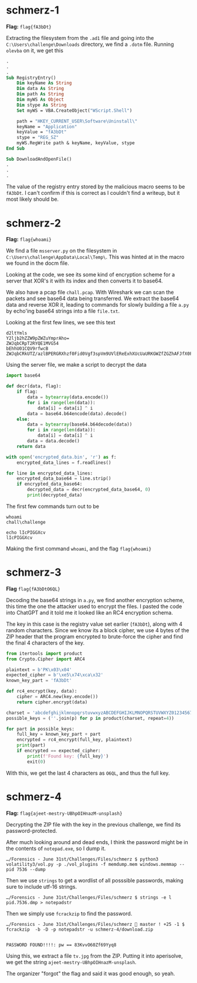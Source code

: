 # schmerz-1

**Flag:** `flag{fA3bDt}`

Extracting the filesystem from the `.ad1` file and going into the `C:\Users\challenge\Downloads` directory, we find a `.dotm` file. Running `olevba` on it, we get this

```vb
.
.
.
Sub RegistryEntry()
    Dim keyName As String
    Dim data As String
    Dim path As String
    Dim myWS As Object
    Dim stype As String
    Set myWS = VBA.CreateObject("WScript.Shell")

    path = "HKEY_CURRENT_USER\Software\Uninstall\"
    keyName = "Application"
    keyValue = "fA3bDt"
    stype = "REG_SZ"
    myWS.RegWrite path & keyName, keyValue, stype
End Sub

Sub DownloadAndOpenFile()
.
.
.
```

The value of the registry entry stored by the malicious macro seems to be `fA3bDt`. I can't confirm if this is correct as I couldn't find a writeup, but it most likely should be.

# schmerz-2

**Flag:** `flag{whoami}`

We find a file `msserver.py` on the filesystem in `C:\Users\challenge\AppData\Local\Temp\`. This was hinted at in the macro we found in the docm file.

Looking at the code, we see its some kind of encryption scheme for a server that XOR's it with its index and then converts it to base64.

We also have a pcap file `chall.pcap`. With Wireshark we can scan the packets and see base64 data being transferred. We extract the base64 data and reverse XOR it, leading to commands for slowly building a file `a.py` by echo'ing base64 strings into a file `file.txt`.

Looking at the first few lines, we see this text

```
d2ltYmls
Y2ljb2hZZW9pZWZuYmprAho=
ZWJqbCRpT2RYQE1MVG54
bEhhU01CQV9rfwcB
ZWJqbCRkUTZ/azlBPERGRXhzf0Fid0Vgf3spVm9UVlEReExhXUcUaURKGWZfZGZhAFJfX0FvT0BfXQhXSV5TaS4CJX55ZXh5aC8jJyljOjck
```

Using the server file, we make a script to decrypt the data

```py
import base64

def decr(data, flag):
    if flag:
        data = bytearray(data.encode())
        for i in range(len(data)):
            data[i] = data[i] ^ i
        data = base64.b64encode(data).decode()
    else:
        data = bytearray(base64.b64decode(data))
        for i in range(len(data)):
            data[i] = data[i] ^ i
        data = data.decode()
    return data

with open('encrypted_data.bin', 'r') as f:
    encrypted_data_lines = f.readlines()

for line in encrypted_data_lines:
    encrypted_data_base64 = line.strip()
    if encrypted_data_base64:
        decrypted_data = decr(encrypted_data_base64, 0)
        print(decrypted_data)
```

The first few commands turn out to be

```
whoami
chall\challenge

echo lIcPIGGXcv
lIcPIGGXcv
```

Making the first command `whoami`, and the flag `flag{whoami}`

# schmerz-3

**Flag** `flag{fA3bDtO6QL}`

Decoding the base64 strings in `a.py`, we find another encryption scheme, this time the one the attacker used to encrypt the files. I pasted the code into ChatGPT and it told me it looked like an RC4 encryption schema.

The key in this case is the registry value set earlier (`fA3bDt`), along with 4 random characters. Since we know its a block cipher, we use 4 bytes of the ZIP header that the program encrypted to brute-force the cipher and find the final 4 characters of the key.

```py
from itertools import product
from Crypto.Cipher import ARC4

plaintext = b'PK\x03\x04'
expected_cipher = b'\xe5\x74\xca\x32'
known_key_part = 'fA3bDt'

def rc4_encrypt(key, data):
    cipher = ARC4.new(key.encode())
    return cipher.encrypt(data)

charset = 'abcdefghijklmnopqrstuvwxyzABCDEFGHIJKLMNOPQRSTUVWXYZ0123456789'
possible_keys = (''.join(p) for p in product(charset, repeat=4))

for part in possible_keys:
    full_key = known_key_part + part
    encrypted = rc4_encrypt(full_key, plaintext)
    print(part)
    if encrypted == expected_cipher:
        print(f'Found key: {full_key}')
        exit(0)
```

With this, we get the last 4 characters as `O6QL`, and thus the full key.

# schmerz-4

**Flag:** `flag{ajeet-mestry-UBhpOIHnazM-unsplash}`

Decrypting the ZIP file with the key in the previous challenge, we find its password-protected.

After much looking around and dead ends, I think the password might be in the contents of `notepad.exe`, so I dump it.

```
…/Forensics - June 31st/Challenges/Files/schmerz $ python3 volatility3/vol.py -p ./vol_plugins -f memdump.mem windows.memmap --pid 7536 --dump
```

Then we use `strings` to get a wordlist of all posssible passwords, making sure to include utf-16 strings.

```
…/Forensics - June 31st/Challenges/Files/schmerz $ strings -e l pid.7536.dmp > notepadstr
```

Then we simply use `fcrackzip` to find the password.

```
…/Forensics - June 31st/Challenges/Files/schmerz  master ! +25 -1 $ fcrackzip  -b -D -p notepadstr -u schmerz-4/download.zip


PASSWORD FOUND!!!!: pw == 83KvvO60Zf69Yyq8
```

Using this, we extract a file `tv.jpg` from the ZIP. Putting it into aperisolve, we get the string `ajeet-mestry-UBhpOIHnazM-unsplash`.

The organizer "forgot" the flag and said it was good enough, so yeah.

